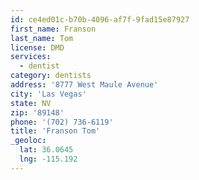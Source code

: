 ```yaml
---
id: ce4ed01c-b70b-4096-af7f-9fad15e87927
first_name: Franson
last_name: Tom
license: DMD
services:
  - dentist
category: dentists
address: '8777 West Maule Avenue'
city: 'Las Vegas'
state: NV
zip: '89148'
phone: '(702) 736-6119'
title: 'Franson Tom'
_geoloc:
  lat: 36.0645
  lng: -115.192
---
```


